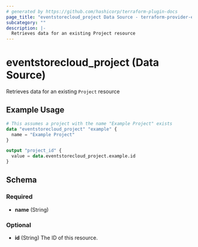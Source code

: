 ```yaml
---
# generated by https://github.com/hashicorp/terraform-plugin-docs
page_title: "eventstorecloud_project Data Source - terraform-provider-eventstorecloud"
subcategory: ""
description: |-
  Retrieves data for an existing Project resource
---
```


# eventstorecloud_project (Data Source)

Retrieves data for an existing `Project` resource

## Example Usage

```terraform
# This assumes a project with the name "Example Project" exists
data "eventstorecloud_project" "example" {
  name = "Example Project"
}

output "project_id" {
  value = data.eventstorecloud_project.example.id
}
```

<!-- schema generated by tfplugindocs -->
## Schema

### Required

- **name** (String)

### Optional

- **id** (String) The ID of this resource.


